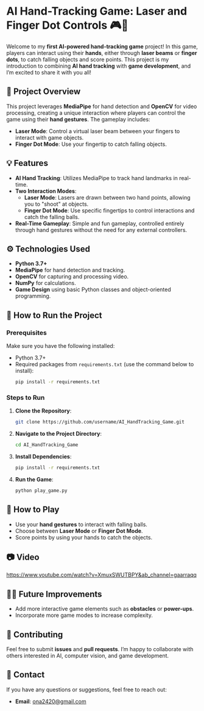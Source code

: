 # AI Hand-Tracking Game: Laser and Finger Dot Controls 🎮🤖

Welcome to my **first AI-powered hand-tracking game** project! In this game, players can interact using their **hands**, either through **laser beams** or **finger dots**, to catch falling objects and score points. This project is my introduction to combining **AI hand tracking** with **game development**, and I’m excited to share it with you all!

## 📝 **Project Overview**
This project leverages **MediaPipe** for hand detection and **OpenCV** for video processing, creating a unique interaction where players can control the game using their **hand gestures**. The gameplay includes:
- **Laser Mode**: Control a virtual laser beam between your fingers to interact with game objects.
- **Finger Dot Mode**: Use your fingertip to catch falling objects.

## 💡 **Features**
- **AI Hand Tracking**: Utilizes MediaPipe to track hand landmarks in real-time.
- **Two Interaction Modes**:
  - **Laser Mode**: Lasers are drawn between two hand points, allowing you to "shoot" at objects.
  - **Finger Dot Mode**: Use specific fingertips to control interactions and catch the falling balls.
- **Real-Time Gameplay**: Simple and fun gameplay, controlled entirely through hand gestures without the need for any external controllers.

## ⚙️ **Technologies Used**
- **Python 3.7+**
- **MediaPipe** for hand detection and tracking.
- **OpenCV** for capturing and processing video.
- **NumPy** for calculations.
- **Game Design** using basic Python classes and object-oriented programming.

## 🚀 **How to Run the Project**
### **Prerequisites**
Make sure you have the following installed:
- Python 3.7+
- Required packages from `requirements.txt` (use the command below to install):
  ```bash
  pip install -r requirements.txt
  ```

### **Steps to Run**
1. **Clone the Repository**:
   ```bash
   git clone https://github.com/username/AI_HandTracking_Game.git
   ```
2. **Navigate to the Project Directory**:
   ```bash
   cd AI_HandTracking_Game
   ```
3. **Install Dependencies**:
   ```bash
   pip install -r requirements.txt
   ```
4. **Run the Game**:
   ```bash
   python play_game.py
   ```

## 🎯 **How to Play**
- Use your **hand gestures** to interact with falling balls.
- Choose between **Laser Mode** or **Finger Dot Mode**.
- Score points by using your hands to catch the objects.

## 📷 **Video**
https://www.youtube.com/watch?v=XmuxSWUTBPY&ab_channel=gaarraqq

## 🙋‍♂️ **Future Improvements**
- Add more interactive game elements such as **obstacles** or **power-ups**.
- Incorporate more game modes to increase complexity.

## 💌 **Contributing**
Feel free to submit **issues** and **pull requests**. I’m happy to collaborate with others interested in AI, computer vision, and game development.


## 📧 **Contact**
If you have any questions or suggestions, feel free to reach out:
- **Email**: ona2420@gmail.com
